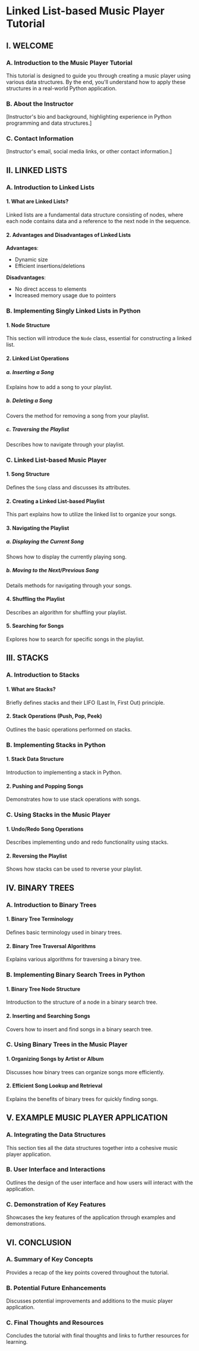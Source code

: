 # Linked List-based Music Player Tutorial

## I. WELCOME

### A. Introduction to the Music Player Tutorial

This tutorial is designed to guide you through creating a music player using various data structures. By the end, you'll understand how to apply these structures in a real-world Python application.

### B. About the Instructor

[Instructor's bio and background, highlighting experience in Python programming and data structures.]

### C. Contact Information

[Instructor's email, social media links, or other contact information.]

## II. LINKED LISTS

### A. Introduction to Linked Lists

#### 1. What are Linked Lists?

Linked lists are a fundamental data structure consisting of nodes, where each node contains data and a reference to the next node in the sequence.

#### 2. Advantages and Disadvantages of Linked Lists

**Advantages**:
- Dynamic size
- Efficient insertions/deletions

**Disadvantages**:
- No direct access to elements
- Increased memory usage due to pointers

### B. Implementing Singly Linked Lists in Python

#### 1. Node Structure

This section will introduce the `Node` class, essential for constructing a linked list.

#### 2. Linked List Operations

##### a. Inserting a Song

Explains how to add a song to your playlist.

##### b. Deleting a Song

Covers the method for removing a song from your playlist.

##### c. Traversing the Playlist

Describes how to navigate through your playlist.

### C. Linked List-based Music Player

#### 1. Song Structure

Defines the `Song` class and discusses its attributes.

#### 2. Creating a Linked List-based Playlist

This part explains how to utilize the linked list to organize your songs.

#### 3. Navigating the Playlist

##### a. Displaying the Current Song

Shows how to display the currently playing song.

##### b. Moving to the Next/Previous Song

Details methods for navigating through your songs.

#### 4. Shuffling the Playlist

Describes an algorithm for shuffling your playlist.

#### 5. Searching for Songs

Explores how to search for specific songs in the playlist.

## III. STACKS

### A. Introduction to Stacks

#### 1. What are Stacks?

Briefly defines stacks and their LIFO (Last In, First Out) principle.

#### 2. Stack Operations (Push, Pop, Peek)

Outlines the basic operations performed on stacks.

### B. Implementing Stacks in Python

#### 1. Stack Data Structure

Introduction to implementing a stack in Python.

#### 2. Pushing and Popping Songs

Demonstrates how to use stack operations with songs.

### C. Using Stacks in the Music Player

#### 1. Undo/Redo Song Operations

Describes implementing undo and redo functionality using stacks.

#### 2. Reversing the Playlist

Shows how stacks can be used to reverse your playlist.

## IV. BINARY TREES

### A. Introduction to Binary Trees

#### 1. Binary Tree Terminology

Defines basic terminology used in binary trees.

#### 2. Binary Tree Traversal Algorithms

Explains various algorithms for traversing a binary tree.

### B. Implementing Binary Search Trees in Python

#### 1. Binary Tree Node Structure

Introduction to the structure of a node in a binary search tree.

#### 2. Inserting and Searching Songs

Covers how to insert and find songs in a binary search tree.

### C. Using Binary Trees in the Music Player

#### 1. Organizing Songs by Artist or Album

Discusses how binary trees can organize songs more efficiently.

#### 2. Efficient Song Lookup and Retrieval

Explains the benefits of binary trees for quickly finding songs.

## V. EXAMPLE MUSIC PLAYER APPLICATION

### A. Integrating the Data Structures

This section ties all the data structures together into a cohesive music player application.

### B. User Interface and Interactions

Outlines the design of the user interface and how users will interact with the application.

### C. Demonstration of Key Features

Showcases the key features of the application through examples and demonstrations.

## VI. CONCLUSION

### A. Summary of Key Concepts

Provides a recap of the key points covered throughout the tutorial.

### B. Potential Future Enhancements

Discusses potential improvements and additions to the music player application.

### C. Final Thoughts and Resources

Concludes the tutorial with final thoughts and links to further resources for learning.
